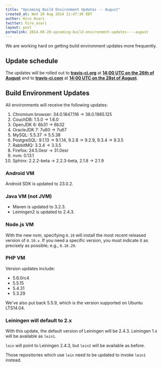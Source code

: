 ```yaml
---
title: "Upcoming Build Environment Updates -- August"
created_at: Wed 20 Aug 2014 11:47:30 EDT
author: Hiro Asari
twitter: hiro_asari
layout: post
permalink: 2014-08-20-upcoming-build-environment-updates----august
---
```


We are working hard on getting build environment updates
more frequently.

## Update schedule

The updates will be rolled out to
**[travis-ci.org](https://travis-ci.org)** at **[14:00 UTC on the 26th of August](http://everytimezone.com/#2014-8-26,120,cn3)** and
to **[travis-ci.com](https://travis-ci.com)** at **[14:00 UTC on the 28st of August](http://everytimezone.com/#2014-8-28,120,cn3)**.

## Build Environment Updates

All environments will receive the following updates:

1. Chromium browser: 34.0.1847.116 → 36.0.1985.125
2. CouchDB: 1.5.0 → 1.6.0
3. OpenJDK 6: 6b31 → 6b32
4. OracleJDK 7: 7u60 → 7u67
5. MySQL: 5.5.37 → 5.5.38
6. PostgreSQL: 9.1.13 → 9.1.14, 9.2.8 → 9.2.9, 9.3.4 → 9.3.5
7. RabbitMQ: 3.3.4 → 3.3.5
8. Firefox: 24.5.0esr → 31.0esr
9. nvm: 0.13.1
10. Sphinx: 2.2.2-beta → 2.2.3-beta, 2.1.8 → 2.1.9

### Android VM

Android SDK is updated to 23.0.2.

### Java VM (not JVM)

* Maven is updated to 3.2.3.
* Leiningen2 is updated to 2.4.3.


### Node.js VM

With the new nvm, specifying `0.10` will install
the most recent released version of `0.10.x`.
If you need a specific version, you must indicate it as
precisely as possible; e.g., `0.10.29`.

### PHP VM

Version updates include:

* 5.6.0rc4
* 5.5.15
* 5.4.31
* 5.3.29

We've also put back 5.5.9, which is the version supported on Ubuntu LTS14.04.

### Leiningen will default to 2.x

With this update, the default version of Leiningen will be 2.4.3.
Leiningen 1.x will be available as `lein1`.

`lein` will point to Leiningen 2.4.3, but `lein2` will be available as before.

Those repositories which use `lein` need to be updated to invoke `lein1` instead.
